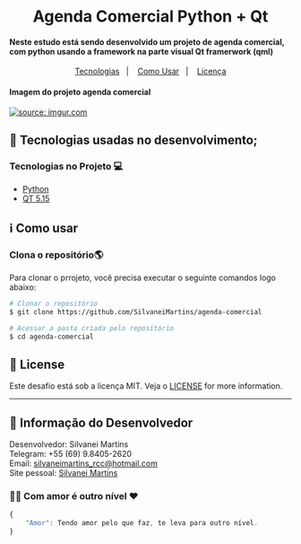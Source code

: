 <h1 align="center">
    Agenda Comercial Python + Qt
</h1>

<h4 align="left">
  Neste estudo está sendo desenvolvido um projeto de agenda comercial, com python usando a framework na parte visual Qt framerwork (qml)
</h4>

<p align="center">
  <a href="#rocket-tecnologias">Tecnologias</a>&nbsp;&nbsp;&nbsp;|&nbsp;&nbsp;&nbsp;
  <a href="#information_source-como-usar">Como Usar</a>&nbsp;&nbsp;&nbsp;|&nbsp;&nbsp;&nbsp;
  <a href="#memo-license">Licença</a>
</p>

<h4 align="left">
  Imagem do projeto agenda comercial
</h4>
<a href="https://imgur.com/OqIv08Z"><img src="https://i.imgur.com/OqIv08Z.png" title="source: imgur.com" /></a>

## :rocket: Tecnologias usadas no desenvolvimento;

### Tecnologias no Projeto :computer:

-  [Python](https://www.python.org/)
-  [QT 5.15](https://doc.qt.io/qt-5/qmltypes.html)

## :information_source: Como usar

### Clona o repositório:earth_americas:
Para clonar o prrojeto, você precisa executar o seguinte comandos logo abaixo:

```bash
# Clonar o repositório
$ git clone https://github.com/SilvaneiMartins/agenda-comercial

# Acessar a pasta criada pelo repositório
$ cd agenda-comercial
```

## :memo: License
Este desafio está sob a licença MIT. Veja o [LICENSE](https://github.com/SilvaneiMartins/agenda-comercial/blob/master/LICENSE) for more information.

---

## 👩 Informação do Desenvolvedor
Desenvolvedor: Silvanei Martins<br>
Telegram: +55 (69) 9.8405-2620 <br>
Email: silvaneimartins_rcc@hotmail.com<br>
Site pessoal: <a href="https://silvaneimartins.com.br/">Silvanei Martins</a><br>

### 🤜🤛 Com amor é outro nível ❤
```js
{
    "Amor": Tendo amor pelo que faz, te leva para outro nível.
}
```
